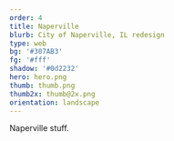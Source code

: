 ```yaml
---
order: 4
title: Naperville
blurb: City of Naperville, IL redesign
type: web
bg: '#307AB3'
fg: '#fff'
shadow: '#0d2232'
hero: hero.png
thumb: thumb.png
thumb2x: thumb@2x.png
orientation: landscape
---
```


Naperville stuff.